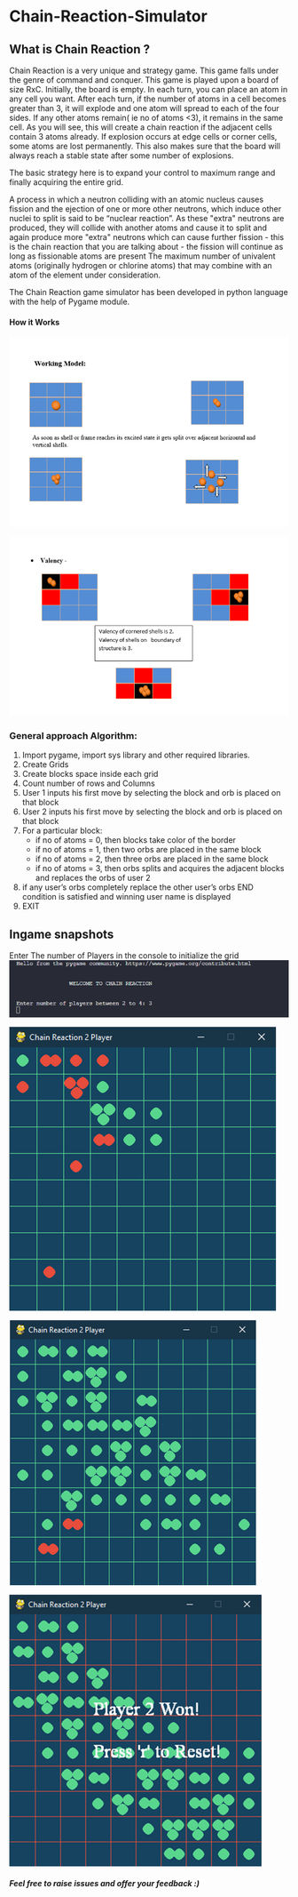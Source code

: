 # Chain-Reaction-Simulator


## What is Chain Reaction ?

Chain Reaction is a very unique and strategy game. This game falls under the genre of command and conquer. This game is played upon a board of size RxC. Initially, the board is empty. In each turn, you can place an atom in any cell you want. After each turn, if the number of atoms in a cell becomes greater than 3, it will explode and one atom will spread to each of the four sides. If any other atoms remain( ie no of atoms <3), it remains in the same cell. As you will see, this will create a chain reaction if the adjacent cells contain 3 atoms already.
If explosion occurs at edge cells or corner cells, some atoms are lost permanently. This also makes sure that the board will always reach a stable state after some number of explosions.

The basic strategy here is to expand your control to maximum range and finally acquiring the entire grid.

A process in which a neutron colliding with an atomic nucleus causes fission and the ejection of one or more other neutrons, which induce other nuclei to split is said to be “nuclear reaction”.
As these "extra" neutrons are produced, they will collide with another  atoms and cause it to split and again produce more "extra" neutrons which can cause further fission - this is the chain reaction that you are talking about - the fission will continue as long as fissionable atoms are present
The maximum number of univalent atoms (originally hydrogen or chlorine atoms) that may combine with an atom of the element under consideration.

The Chain Reaction game simulator has been developed in python language with the help of Pygame module.


#### How it Works

![](img/workingmodel.png "split")


![](img/valency.png "boom!")



### General approach Algorithm:
<ol>
<li> Import pygame, import sys library and other required libraries.</li>
<li> Create Grids</li>
<li> Create blocks space inside each grid </li>
<li> Count number of rows and Columns</li>
<li> User 1 inputs his first move by selecting the block and orb is placed on that block</li>
<li> User 2 inputs his first move by selecting the block and orb is placed on that block</li>
<li> For a particular block:
    <ul>
    <li>	if no of atoms = 0, then blocks take color of the border</li>
    <li>	if no of atoms = 1, then two orbs are placed in the same block</li>
    <li>	if no of atoms = 2, then three orbs are placed in the same block</li>
    <li>	if no of atoms = 3, then orbs splits and acquires the adjacent blocks and replaces the orbs of user 2</li>
    </ul>
</li>
<li> if any user’s orbs completely replace the other user’s orbs END condition is satisfied and winning user name is displayed</li>
<li> EXIT </li>

</ol>


## Ingame snapshots

Enter The number of Players in the console to initialize the grid
![](img/init.png "Setup")

![](img/1.png "Setup")

![](img/2.png "Setup")

![](img/3.png "Setup")

##### Feel free to raise issues and offer your feedback :)
